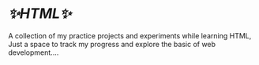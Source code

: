 # _*✨HTML✨*_
A collection of my practice projects and  experiments while learning HTML, Just a space to track my progress and explore the basic of web development....  
 

